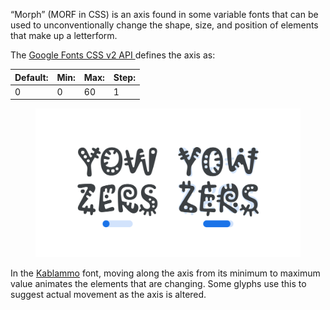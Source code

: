 “Morph” (MORF in CSS) is an axis found in some variable fonts that can be used to unconventionally change the shape, size, and position of elements that make up a letterform. 

The [Google Fonts CSS v2 API ](https://developers.google.com/fonts/docs/css2) defines the axis as:

| Default: | Min: | Max: | Step: |
| --- | --- | --- | --- |
| 0 | 0 | 60 | 1 |

<figure>

![An image showing two type specimens, each with an axis slider underneath. The specimen on the left shows the effects of the axis’ lowest value. The specimen on the right shows the effects of the axis’ highest value.](images/thumbnail.svg)

</figure>

In the [Kablammo](https://fonts.google.com/specimen/Kablammo) font, moving along the axis from its minimum to maximum value animates the elements that are changing. Some glyphs use this to suggest actual movement as the axis is altered.